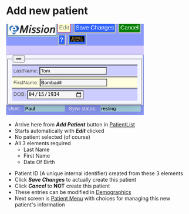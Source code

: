 # Add new patient
![](../images/NewPat.png)

* Arrive here from *__Add Patient__* button in [PatientList](help/PatientList.md)
* Starts automatically with *__Edit__* clicked
* No patient selected (of course)
* All 3 elements required
  * Last Name
  * First Name
  * Date Of Birth
+ Patient ID (A unique internal identifier) created from these 3 elements
+ Click *__Save Changes__* to actually create this patient 
+ Click *__Cancel__* to __NOT__ create this patient 
+ These entries can be modified in [Demographics](help/PatientDemographics.md)
+ Next screen is [Patient Menu](help/PatientPhoto.md) with choices for managing this new patient's information

